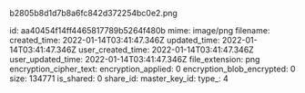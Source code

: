 b2805b8d1d7b8a6fc842d372254bc0e2.png

id: aa40454f14ff4465817789b5264f480b
mime: image/png
filename: 
created_time: 2022-01-14T03:41:47.346Z
updated_time: 2022-01-14T03:41:47.346Z
user_created_time: 2022-01-14T03:41:47.346Z
user_updated_time: 2022-01-14T03:41:47.346Z
file_extension: png
encryption_cipher_text: 
encryption_applied: 0
encryption_blob_encrypted: 0
size: 134771
is_shared: 0
share_id: 
master_key_id: 
type_: 4